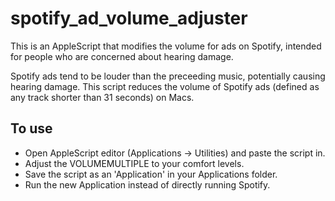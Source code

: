 # spotify_ad_volume_adjuster
This is an AppleScript that modifies the volume for ads on Spotify, intended for people who are concerned about hearing damage.

Spotify ads tend to be louder than the preceeding music, potentially causing hearing damage.
This script reduces the volume of Spotify ads (defined as any track shorter than 31 seconds) on Macs.

## To use
* Open AppleScript editor (Applications -> Utilities) and paste the script in.
* Adjust the VOLUMEMULTIPLE to your comfort levels.
* Save the script as an 'Application' in your Applications folder.
* Run the new Application instead of directly running Spotify.
